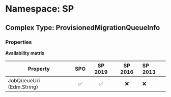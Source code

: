 # Namespace: SP

## Complex Type: ProvisionedMigrationQueueInfo

### Properties

**Availability matrix**

Property | SPO | SP 2019 | SP 2016 | SP 2013
----------|:---:|:-------:|:-------:|:-------
JobQueueUri (Edm.String) | ✅ | ✅ | ❌ | ❌

